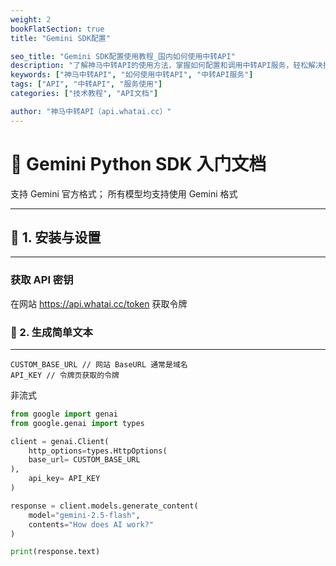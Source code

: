 ```yaml
---
weight: 2
bookFlatSection: true
title: "Gemini SDK配置"

seo_title: "Gemini SDK配置使用教程_国内如何使用中转API"
description: "了解神马中转API的使用方法，掌握如何配置和调用中转API服务，轻松解决接口调用难题。"
keywords: ["神马中转API", "如何使用中转API", "中转API服务"]
tags: ["API", "中转API", "服务使用"]
categories: ["技术教程", "API文档"]

author: "神马中转API（api.whatai.cc）"
---
```



# 🌟 Gemini Python SDK 入门文档

支持 Gemini 官方格式；
所有模型均支持使用 Gemini 格式

---
## 🔧 1. 安装与设置
---
### 获取 API 密钥

在网站 https://api.whatai.cc/token 获取令牌

### 🚀 2. 生成简单文本
---
```
CUSTOM_BASE_URL // 网站 BaseURL 通常是域名
API_KEY // 令牌页获取的令牌
```

非流式

```python
from google import genai
from google.genai import types

client = genai.Client(
    http_options=types.HttpOptions(
    base_url= CUSTOM_BASE_URL
),
    api_key= API_KEY
)

response = client.models.generate_content(
    model="gemini-2.5-flash",
    contents="How does AI work?"
)

print(response.text)
```